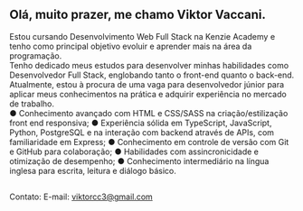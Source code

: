 ## Olá, muito prazer, me chamo Viktor Vaccani. 

<div>
Estou cursando Desenvolvimento Web Full Stack na Kenzie Academy e tenho como principal objetivo evoluir e aprender mais na área da programação.
</div>

<div>
Tenho dedicado meus estudos para desenvolver minhas habilidades como Desenvolvedor Full Stack, englobando tanto o front-end quanto o back-end. Atualmente, estou à procura de uma vaga para desenvolvedor júnior para aplicar meus conhecimentos na prática e adquirir experiência no mercado de trabalho.
</div>

<div>
● Conhecimento avançado com HTML e CSS/SASS na criação/estilização front
end responsiva;
● Experiência sólida em TypeScript, JavaScript, Python, PostgreSQL e na
interação com backend através de APIs, com familiaridade em Express;
● Conhecimento em controle de versão com Git e GitHub para colaboração;
● Habilidades com assincronicidade e otimização de desempenho;
● Conhecimento intermediário na língua inglesa para escrita, leitura e diálogo
básico.
</div>

##

Contato:
E-mail: viktorcc3@gmail.com